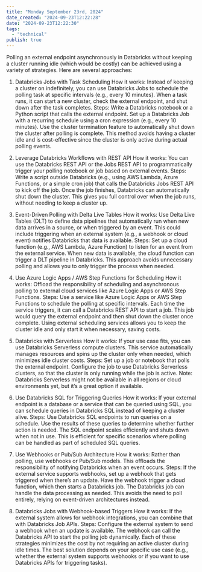 ```yaml
---
title: "Monday September 23rd, 2024"
date_created: "2024-09-23T12:22:28"
date: "2024-09-23T12:22:30"
tags: 
  - "technical"
publish: true  
---
```


Polling an external endpoint asynchronously in Databricks without keeping a cluster running idle (which would be costly) can be achieved using a variety of strategies. Here are several approaches:

1. Databricks Jobs with Task Scheduling
How it works: Instead of keeping a cluster on indefinitely, you can use Databricks Jobs to schedule the polling task at specific intervals (e.g., every 10 minutes). When a task runs, it can start a new cluster, check the external endpoint, and shut down after the task completes.
Steps:
Write a Databricks notebook or a Python script that calls the external endpoint.
Set up a Databricks Job with a recurring schedule using a cron expression (e.g., every 10 minutes).
Use the cluster termination feature to automatically shut down the cluster after polling is complete.
This method avoids having a cluster idle and is cost-effective since the cluster is only active during actual polling events.

2. Leverage Databricks Workflows with REST API
How it works: You can use the Databricks REST API or the Jobs REST API to programmatically trigger your polling notebook or job based on external events.
Steps:
Write a script outside Databricks (e.g., using AWS Lambda, Azure Functions, or a simple cron job) that calls the Databricks Jobs REST API to kick off the job.
Once the job finishes, Databricks can automatically shut down the cluster.
This gives you full control over when the job runs, without needing to keep a cluster up.

3. Event-Driven Polling with Delta Live Tables
How it works: Use Delta Live Tables (DLT) to define data pipelines that automatically run when new data arrives in a source, or when triggered by an event. This could include triggering when an external system (e.g., a webhook or cloud event) notifies Databricks that data is available.
Steps:
Set up a cloud function (e.g., AWS Lambda, Azure Function) to listen for an event from the external service.
When new data is available, the cloud function can trigger a DLT pipeline in Databricks.
This approach avoids unnecessary polling and allows you to only trigger the process when needed.

4. Use Azure Logic Apps / AWS Step Functions for Scheduling
How it works: Offload the responsibility of scheduling and asynchronous polling to external cloud services like Azure Logic Apps or AWS Step Functions.
Steps:
Use a service like Azure Logic Apps or AWS Step Functions to schedule the polling at specific intervals.
Each time the service triggers, it can call a Databricks REST API to start a job.
This job would query the external endpoint and then shut down the cluster once complete.
Using external scheduling services allows you to keep the cluster idle and only start it when necessary, saving costs.

5. Databricks with Serverless
How it works: If your use case fits, you can use Databricks Serverless compute clusters. This service automatically manages resources and spins up the cluster only when needed, which minimizes idle cluster costs.
Steps:
Set up a job or notebook that polls the external endpoint.
Configure the job to use Databricks Serverless clusters, so that the cluster is only running while the job is active.
Note: Databricks Serverless might not be available in all regions or cloud environments yet, but it’s a great option if available.

6. Use Databricks SQL for Triggering Queries
How it works: If your external endpoint is a database or a service that can be queried using SQL, you can schedule queries in Databricks SQL instead of keeping a cluster alive.
Steps:
Use Databricks SQL endpoints to run queries on a schedule.
Use the results of these queries to determine whether further action is needed.
The SQL endpoint scales efficiently and shuts down when not in use.
This is efficient for specific scenarios where polling can be handled as part of scheduled SQL queries.

7. Use Webhooks or Pub/Sub Architecture
How it works: Rather than polling, use webhooks or Pub/Sub models. This offloads the responsibility of notifying Databricks when an event occurs.
Steps:
If the external service supports webhooks, set up a webhook that gets triggered when there’s an update.
Have the webhook trigger a cloud function, which then starts a Databricks job.
The Databricks job can handle the data processing as needed.
This avoids the need to poll entirely, relying on event-driven architectures instead.

8. Databricks Jobs with Webhook-based Triggers
How it works: If the external system allows for webhook integrations, you can combine that with Databricks Job APIs.
Steps:
Configure the external system to send a webhook when an update is available.
The webhook can call the Databricks API to start the polling job dynamically.
Each of these strategies minimizes the cost by not requiring an active cluster during idle times. The best solution depends on your specific use case (e.g., whether the external system supports webhooks or if you want to use Databricks APIs for triggering tasks).
